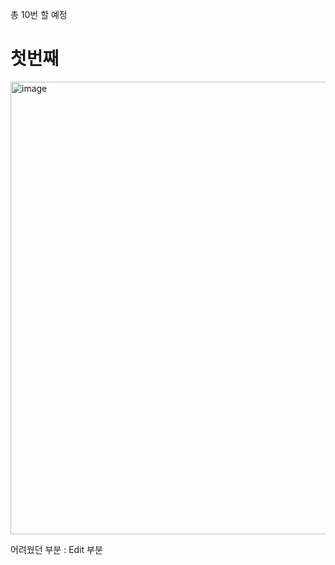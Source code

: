 총 10번 할 예정

<h1>첫번째</h1>
<img width="724" alt="image" src="https://github.com/leechi/todo-timeattack/assets/100564742/dbdfd056-00f6-415d-937e-afc8633851a9">

어려웠던 부분 : Edit 부분
